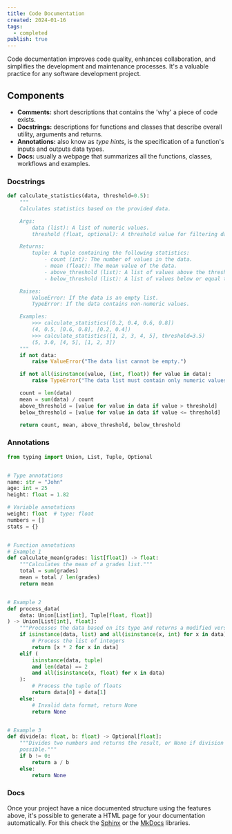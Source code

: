```yaml
---
title: Code Documentation
created: 2024-01-16
tags:
  - completed
publish: true
---
```

Code documentation improves code quality, enhances collaboration, and simplifies the development and maintenance processes. It's a valuable practice for any software development project.

## Components

- **Comments:** short descriptions that contains the 'why' a piece of code exists.
- **Docstrings:** descriptions for functions and classes that describe overall utility, arguments and returns.
- **Annotations:** also know as *type hints*, is the specification of a function's inputs and outputs data types.
- **Docs:** usually a webpage that summarizes all the functions, classes, workflows and examples.

### Docstrings

```python
def calculate_statistics(data, threshold=0.5):
    """
    Calculates statistics based on the provided data.

    Args:
        data (list): A list of numeric values.
        threshold (float, optional): A threshold value for filtering data. Default is 0.5.

    Returns:
        tuple: A tuple containing the following statistics:
            - count (int): The number of values in the data.
            - mean (float): The mean value of the data.
            - above_threshold (list): A list of values above the threshold.
            - below_threshold (list): A list of values below or equal to the threshold.

    Raises:
        ValueError: If the data is an empty list.
        TypeError: If the data contains non-numeric values.

    Examples:
        >>> calculate_statistics([0.2, 0.4, 0.6, 0.8])
        (4, 0.5, [0.6, 0.8], [0.2, 0.4])
        >>> calculate_statistics([1, 2, 3, 4, 5], threshold=3.5)
        (5, 3.0, [4, 5], [1, 2, 3])
    """
    if not data:
        raise ValueError("The data list cannot be empty.")

    if not all(isinstance(value, (int, float)) for value in data):
        raise TypeError("The data list must contain only numeric values.")

    count = len(data)
    mean = sum(data) / count
    above_threshold = [value for value in data if value > threshold]
    below_threshold = [value for value in data if value <= threshold]

    return count, mean, above_threshold, below_threshold
```

### Annotations

```python
from typing import Union, List, Tuple, Optional


# Type annotations
name: str = "John"
age: int = 25
height: float = 1.82

# Variable annotations
weight: float  # type: float
numbers = []
stats = {}


# Function annotations
# Example 1
def calculate_mean(grades: list[float]) -> float:
    """Calculates the mean of a grades list."""
    total = sum(grades)
    mean = total / len(grades)
    return mean


# Example 2
def process_data(
    data: Union[List[int], Tuple[float, float]]
) -> Union[List[int], float]:
    """Processes the data based on its type and returns a modified version."""
    if isinstance(data, list) and all(isinstance(x, int) for x in data):
        # Process the list of integers
        return [x * 2 for x in data]
    elif (
        isinstance(data, tuple)
        and len(data) == 2
        and all(isinstance(x, float) for x in data)
    ):
        # Process the tuple of floats
        return data[0] + data[1]
    else:
        # Invalid data format, return None
        return None


# Example 3
def divide(a: float, b: float) -> Optional[float]:
    """Divides two numbers and returns the result, or None if division is not
    possible."""
    if b != 0:
        return a / b
    else:
        return None
```

### Docs

Once your project have a nice documented structure using the features above, it's possible to generate a HTML page for your documentation automatically. For this check the [Sphinx](https://www.sphinx-doc.org/en/master/) or the [MkDocs](https://www.mkdocs.org/) libraries.